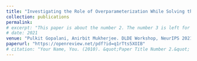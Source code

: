 ```yaml
---
title: "Investigating the Role of Overparameterization While Solving the Pendulum with DeepONets"
collection: publications
permalink:
# excerpt: "This paper is about the number 2. The number 3 is left for future work."
# date: 2021
venue: "Pulkit Gopalani, Anirbit Mukherjee. DLDE Workshop, NeurIPS 2021"
paperurl: "https://openreview.net/pdf?id=q1rTts5XOIB"
# citation: "Your Name, You. (2010). &quot;Paper Title Number 2.&quot; <i>Journal 1</i>. 1(2)."
---
```

